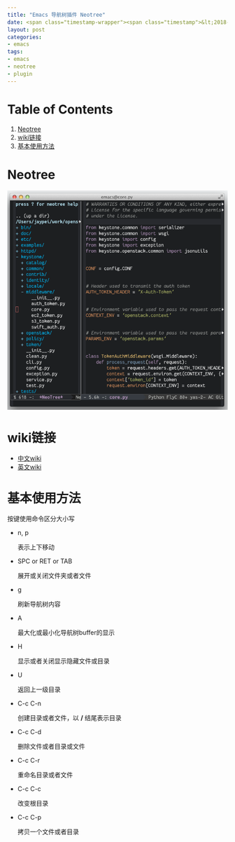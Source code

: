 ```yaml
---
title: "Emacs 导航树插件 Neotree"
date: <span class="timestamp-wrapper"><span class="timestamp">&lt;2018-10-14 Sun 02:40&gt;</span></span>
layout: post
categories: 
- emacs
tags: 
- emacs 
- neotree 
- plugin
---
```


# Table of Contents

1.  [Neotree](#orgaac21f2)
2.  [wiki链接](#orgf3ddc39)
3.  [基本使用方法](#orgf0d9244)


<a id="orgaac21f2"></a>

# Neotree

![img](/assets/images/posts/neotree-1.png)


<a id="orgf3ddc39"></a>

# wiki链接

-   [中文wiki](https://www.emacswiki.org/emacs/NeoTree_%25E4%25B8%25AD%25E6%2596%2587wiki)
-   [英文wiki](https://www.emacswiki.org/emacs/NeoTree)


<a id="orgf0d9244"></a>

# 基本使用方法

按键使用命令区分大小写

-   n, p
    
    表示上下移动

-   SPC or RET or TAB
    
    展开或关闭文件夹或者文件

-   g
    
    刷新导航树内容

-   A
    
    最大化或最小化导航树buffer的显示

-   H
    
    显示或者关闭显示隐藏文件或目录

-   U
    
    返回上一级目录

-   C-c C-n
    
    创建目录或者文件，以 **/** 结尾表示目录

-   C-c C-d
    
    删除文件或者目录或文件

-   C-c C-r
    
    重命名目录或者文件

-   C-c C-c
    
    改变根目录

-   C-c C-p
    
    拷贝一个文件或者目录
